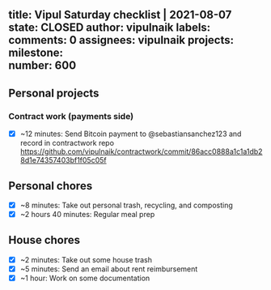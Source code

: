 title:	Vipul Saturday checklist | 2021-08-07
state:	CLOSED
author:	vipulnaik
labels:	
comments:	0
assignees:	vipulnaik
projects:	
milestone:	
number:	600
--
## Personal projects

### Contract work (payments side)

- [x] ~12 minutes: Send Bitcoin payment to @sebastiansanchez123 and record in contractwork repo https://github.com/vipulnaik/contractwork/commit/86acc0888a1c1a1db28d1e74357403bf1f05c05f

## Personal chores

- [x] ~8 minutes: Take out personal trash, recycling, and composting
- [x] ~2 hours 40 minutes: Regular meal prep 

## House chores

- [x] ~2 minutes: Take out some house trash
- [x] ~5 minutes: Send an email about rent reimbursement 
- [x] ~1 hour: Work on some documentation
